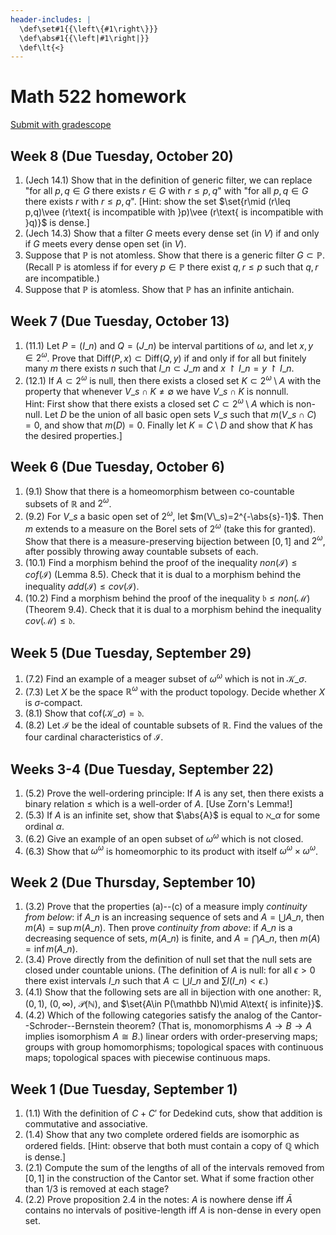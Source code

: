 ```yaml
---
header-includes: |
  \def\set#1{{\left\{#1\right\}}}
  \def\abs#1{{\left|#1\right|}}
  \def\lt{<}
---
```


# Math 522 homework

[Submit with gradescope](https://www.gradescope.com/courses/170391)

## Week 8 (Due Tuesday, October 20)

1. (Jech 14.1) Show that in the definition of generic filter, we can replace "for all $p,q\in G$ there exists $r\in G$ with $r\leq p,q$" with "for all $p,q\in G$ there exists $r$ with $r\leq p,q$". [Hint: show the set $\set{r\mid (r\leq p,q)\vee (r\text{ is incompatible with }p)\vee (r\text{ is incompatible with }q)}$ is dense.]
2. (Jech 14.3) Show that a filter $G$ meets every dense set (in $V$) if and only if $G$ meets every dense open set (in $V$).
3. Suppose that $\mathbb P$ is not atomless. Show that there is a generic filter $G\subset\mathbb P$. (Recall $\mathbb P$ is atomless if for every $p\in\mathbb P$ there exist $q,r\leq p$ such that $q,r$ are incompatible.)
4. Suppose that $\mathbb P$ is atomless. Show that $\mathbb P$ has an infinite antichain.

## Week 7 (Due Tuesday, October 13)

1. (11.1) Let $P=(I\_n)$ and $Q=(J\_n)$ be interval partitions of $\omega$, and let $x,y\in2^\omega$. Prove that $\mathrm{Diff}(P,x)\subset \mathrm{Diff}(Q,y)$ if and only if for all but finitely many $m$ there exists $n$ such that $I\_n\subset J\_m$ and $x\restriction I\_n=y\restriction I\_n$.
2. (12.1) If $A\subset 2^\omega$ is null, then there exists a closed set $K\subset 2^\omega\setminus A$ with the property that whenever $V\_s\cap K\neq\emptyset$ we have $V\_s\cap K$ is nonnull.  
   Hint: First show that there exists a closed set $C\subset 2^\omega\setminus A$ which is non-null. Let $D$ be the union of all basic open sets $V\_s$ such that $m(V\_s\cap C)=0$, and show that $m(D)=0$. Finally let $K=C\setminus D$ and show that $K$ has the desired properties.]

## Week 6 (Due Tuesday, October 6)

1. (9.1) Show that there is a homeomorphism between co-countable subsets of $\mathbb R$ and $2^\omega$.
2. (9.2) For $V\_s$ a basic open set of $2^\omega$, let $m(V\_s)=2^{-\abs{s}-1}$. Then $m$ extends to a measure on the Borel sets of $2^\omega$ (take this for granted). Show that there is a measure-preserving bijection between $[0,1]$ and $2^\omega$, after possibly throwing away countable subsets of each.
3. (10.1) Find a morphism behind the proof of the inequality $non(\mathcal I)\leq cof(\mathcal I)$ (Lemma 8.5). Check that it is dual to a morphism behind the inequality $add(\mathcal I)\leq cov(\mathcal I)$.
4. (10.2) Find a morphism behind the proof of the inequality $\mathfrak b\leq non(\mathcal M)$ (Theorem 9.4). Check that it is dual to a morphism behind the inequality $cov(\mathcal M)\leq\mathfrak d$.

## Week 5 (Due Tuesday, September 29)

1. (7.2) Find an example of a meager subset of $\omega^\omega$ which is not in $\mathcal K\_\sigma$.
2. (7.3) Let $X$ be the space $\mathbb R^\omega$ with the product topology. Decide whether $X$ is $\sigma$-compact.
3. (8.1) Show that $\mathrm{cof}(\mathcal K\_\sigma)=\mathfrak d$.
4. (8.2) Let $\mathcal I$ be the ideal of countable subsets of $\mathbb R$. Find the values of the four cardinal characteristics of $\mathcal I$.

## Weeks 3-4 (Due Tuesday, September 22)

1. (5.2) Prove the well-ordering principle: If $A$ is any set, then there exists a binary relation $\leq$ which is a well-order of $A$. [Use Zorn's Lemma!]
2. (5.3) If $A$ is an infinite set, show that $\abs{A}$ is equal to $\aleph\_\alpha$ for some ordinal $\alpha$.
3. (6.2) Give an example of an open subset of $\omega^\omega$ which is not closed.
4. (6.3) Show that $\omega^\omega$ is homeomorphic to its product with itself $\omega^\omega\times\omega^\omega$.

## Week 2 (Due Thursday, September 10)

1. (3.2) Prove that the properties (a)--(c) of a measure imply *continuity from below*: if $A\_n$ is an increasing sequence of sets and $A=\bigcup A\_n$, then $m(A)=\sup m(A\_n)$. Then prove *continuity from above*: if $A\_n$ is a decreasing sequence of sets, $m(A\_n)$ is finite, and $A=\bigcap A\_n$, then $m(A)=\inf m(A\_n)$.
2. (3.4) Prove directly from the definition of null set that the null sets are closed under countable unions. (The definition of $A$ is null: for all $\epsilon>0$ there exist intervals $I\_n$ such that $A\subset\bigcup I\_n$ and $\sum l(I\_n)\lt\epsilon$.)
3. (4.1) Show that the following sets are all in bijection with one another: $\mathbb R$, $(0,1)$, $(0,\infty)$, $\mathcal P(\mathbb N)$, and $\set{A\in P(\mathbb N)\mid A\text{ is infinite}\}$.
4. (4.2) Which of the following categories satisfy the analog of the Cantor--Schroder--Bernstein theorem? (That is, monomorphisms $A\to B\to A$ implies isomorphism $A\cong B$.) linear orders with order-preserving maps; groups with group homomorphisms; topological spaces with continuous maps; topological spaces with piecewise continuous maps.

## Week 1 (Due Tuesday, September 1)

1. (1.1) With the definition of $C+C'$ for Dedekind cuts, show that addition is commutative and associative.
2. (1.4) Show that any two complete ordered fields are isomorphic as ordered fields. [Hint: observe that both must contain a copy of $\mathbb Q$ which is dense.]
3. (2.1) Compute the sum of the lengths of all of the intervals removed from $[0,1]$ in the construction of the Cantor set. What if some fraction other than $1/3$ is removed at each stage?
4. (2.2) Prove proposition 2.4 in the notes: $A$ is nowhere dense iff $\bar A$ contains no intervals of positive-length iff $A$ is non-dense in every open set.

<script type='text/x-mathjax-config'>
  MathJax.Hub.Config({
    tex2jax: {
      inlineMath: [['$','$'], ['\\(','\\)']],
      processEscapes: true
    },
    TeX: {
      Macros: {
        set: ["{\\left\\{ #1 \\right\\}}", 1],
        abs: ["{\\left| #1 \\right|}", 1],
        lt: ["<"]
      }
    }
  });
</script>
<script src='https://cdnjs.cloudflare.com/ajax/libs/mathjax/2.7.2/MathJax.js?config=TeX-AMS_HTML'></script>